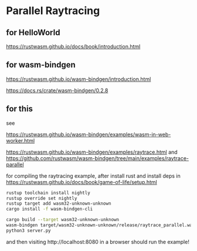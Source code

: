 # Parallel Raytracing

## for HelloWorld

https://rustwasm.github.io/docs/book/introduction.html

## for wasm-bindgen

https://rustwasm.github.io/wasm-bindgen/introduction.html

https://docs.rs/crate/wasm-bindgen/0.2.8

## for this

see

https://rustwasm.github.io/wasm-bindgen/examples/wasm-in-web-worker.html

https://rustwasm.github.io/wasm-bindgen/examples/raytrace.html and https://github.com/rustwasm/wasm-bindgen/tree/main/examples/raytrace-parallel

for compiling the raytracing example, after install rust and install deps in https://rustwasm.github.io/docs/book/game-of-life/setup.html

```sh
rustup toolchain install nightly
rustup override set nightly
rustup target add wasm32-unknown-unknown
cargo install -f wasm-bindgen-cli

cargo build --target wasm32-unknown-unknown
wasm-bindgen target/wasm32-unknown-unknown/release/raytrace_parallel.wasm --out-dir . --target no-modules
python3 server.py
```

and then visiting http://localhost:8080 in a browser should run the example!
